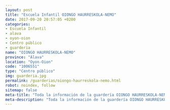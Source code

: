 ```yaml
---
layout: post
title: "Escuela Infantil OIONGO HAURRESKOLA-NEMO"
date: 2017-09-20 20:57:05 +0200
categories:
- Escuela Infantil
- alava
- oyon-oion
- Centro público
- guarderia
name: "OIONGO HAURRESKOLA-NEMO"
province: "Álava"
location: "Oyon-Oion"
code: "1006551"
type: "Centro público"
img: guarderia.jpg
permalink: /guarderias/oiongo-haurreskola-nemo.html
robot: noindex, follow
sitemap: false
meta-title: "Toda la información de la guardería OIONGO HAURRESKOLA-NEMO"
meta-description: "Toda la información de la guardería OIONGO HAURRESKOLA-NEMO"
---
```

